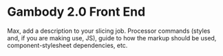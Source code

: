 # Gambody 2.0 Front End

Max, add a description to your slicing job. Processor commands (styles and, if you are making use, JS), 
guide to how the markup should be used, component-stylesheet dependencies, etc.
